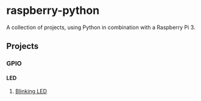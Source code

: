 # raspberry-python
A collection of projects, using Python in combination with a Raspberry Pi 3.

## Projects
### GPIO
#### LED
1. [Blinking LED](./blinking-led)
<!--   
2. [Traffic Light](./traffic-light)
    - [Traffic Light with command line](./traffic-light/traffic-light-cmd)
    - [Traffic Light with user interface](./traffic-light/traffic-light-ui)

### I2C
1. [8-Bit Binary Counter](./binary-counter)
    - [16-Bit Binary Counter](./binary-counter/binary-counter-16-bit)
2. [Tetris](./tetris)

## Custom components
1. [8x8 LED matrix](./led-matrix-8x8)
-->